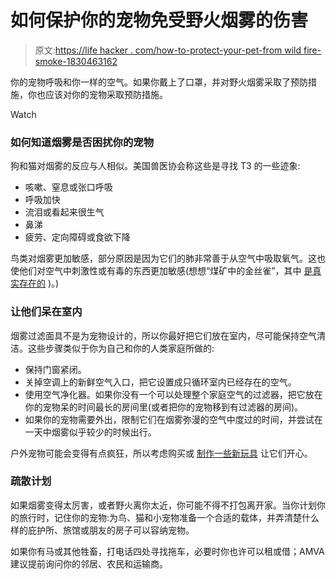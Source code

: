 # 如何保护你的宠物免受野火烟雾的伤害

> 原文:[https://life hacker . com/how-to-protect-your-pet-from wild fire-smoke-1830463162](https://lifehacker.com/how-to-protect-your-pets-from-wildfire-smoke-1830463162)

你的宠物呼吸和你一样的空气。如果你戴上了口罩，并对野火烟雾采取了预防措施，你也应该对你的宠物采取预防措施。

Watch

### 如何知道烟雾是否困扰你的宠物

狗和猫对烟雾的反应与人相似。美国兽医协会称这些是寻找 T3 的一些迹象:

*   咳嗽、窒息或张口呼吸
*   呼吸加快
*   流泪或看起来很生气
*   鼻涕
*   疲劳、定向障碍或食欲下降

鸟类对烟雾更加敏感，部分原因是因为它们的肺非常善于从空气中吸取氧气。这也使他们对空气中刺激性或有毒的东西更加敏感(想想“煤矿中的金丝雀”，其中 [是真实存在的](https://www.smithsonianmag.com/smart-news/story-real-canary-coal-mine-180961570/) )。)

### 让他们呆在室内

烟雾过滤面具不是为宠物设计的，所以你最好把它们放在室内，尽可能保持空气清洁。这些步骤类似于你为自己和你的人类家庭所做的:

*   保持门窗紧闭。
*   关掉空调上的新鲜空气入口，把它设置成只循环室内已经存在的空气。
*   使用空气净化器。如果你没有一个可以处理整个家庭空气的过滤器，把它放在你的宠物呆的时间最长的房间里(或者把你的宠物移到有过滤器的房间)。
*   如果你的宠物需要外出，限制它们在烟雾弥漫的空气中度过的时间，并尝试在一天中烟雾似乎较少的时候出行。

户外宠物可能会变得有点疯狂，所以考虑购买或 [制作一些新玩具](https://lifehacker.com/the-best-diy-pet-toys-you-can-make-from-stuff-in-your-h-1794060959) 让它们开心。

### 疏散计划

如果烟雾变得太厉害，或者野火离你太近，你可能不得不打包离开家。当你计划你的旅行时，记住你的宠物:为鸟、猫和小宠物准备一个合适的载体，并弄清楚什么样的庇护所、旅馆或朋友的房子可以容纳宠物。

如果你有马或其他牲畜，打电话四处寻找拖车，必要时你也许可以租或借；AMVA 建议提前询问你的邻居、农民和运输商。
